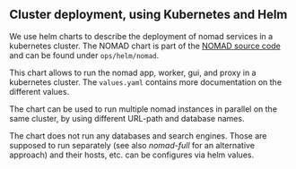 ## Cluster deployment, using Kubernetes and Helm

We use helm charts to describe the deployment of nomad services in a kubernetes cluster.
The NOMAD chart is part of the
[NOMAD source code](https://gitlab.mpcdf.mpg.de/nomad-lab/nomad-FAIR)
and can be found under `ops/helm/nomad`.

This chart allows to run the nomad app, worker, gui, and proxy in a kubernetes cluster.
The `values.yaml` contains more documentation on the different values.

The chart can be used to run multiple nomad instances in parallel on the same cluster,
by using different URL-path and database names.

The chart does not run any databases and search engines. Those are supposed to run
separately (see also *nomad-full* for an alternative approach) and their hosts, etc.
can be configures via helm values.
